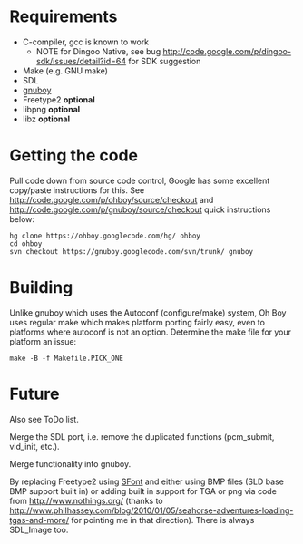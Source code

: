 

# Requirements #

  * C-compiler, gcc is known to work
    * NOTE for Dingoo Native, see bug http://code.google.com/p/dingoo-sdk/issues/detail?id=64 for SDK suggestion
  * Make (e.g. GNU make)
  * SDL
  * [gnuboy](http://code.google.com/p/gnuboy/)
  * Freetype2 **optional**
  * libpng **optional**
  * libz **optional**

# Getting the code #

Pull code down from source code control, Google has some excellent copy/paste instructions for this. See http://code.google.com/p/ohboy/source/checkout and http://code.google.com/p/gnuboy/source/checkout quick instructions below:
```
hg clone https://ohboy.googlecode.com/hg/ ohboy
cd ohboy
svn checkout https://gnuboy.googlecode.com/svn/trunk/ gnuboy
```

# Building #

Unlike gnuboy which uses the Autoconf (configure/make) system, Oh Boy uses regular make which makes platform porting fairly easy, even to platforms where autoconf is not an option. Determine the make file for your platform an issue:
```
make -B -f Makefile.PICK_ONE
```


# Future #

Also see ToDo list.

Merge the SDL port, i.e. remove the duplicated functions (pcm\_submit, vid\_init, etc.).

Merge functionality into gnuboy.

By replacing Freetype2 using [SFont](http://www.linux-games.com/sfont/) and either using BMP files (SLD base BMP support built in) or adding built in support for TGA or png via code from http://www.nothings.org/ (thanks to http://www.philhassey.com/blog/2010/01/05/seahorse-adventures-loading-tgas-and-more/ for pointing me in that direction). There is always SDL\_Image too.